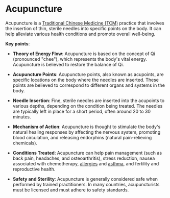[//]: # (
source: gpt-3 + jph editing
tags: traditional-chinese-medicine
)

# Acupuncture

Acupuncture is a [Traditional Chinese Medicine (TCM)](../traditional-chinese-medicine/) practice that involves the insertion of thin, sterile needles into specific points on the body. It can help alleviate various health conditions and promote overall well-being.

**Key points**:

* **Theory of Energy Flow**: Acupuncture is based on the concept of Qi (pronounced "chee"), which represents the body's vital energy. Acupuncture is believed to restore the balance of Qi.

* **Acupuncture Points**: Acupuncture points, also known as acupoints, are specific locations on the body where the needles are inserted. These points are believed to correspond to different organs and systems in the body.

* **Needle Insertion**: Fine, sterile needles are inserted into the acupoints to various depths, depending on the condition being treated. The needles are typically left in place for a short period, often around 20 to 30 minutes.

* **Mechanism of Action**: Acupuncture is thought to stimulate the body's natural healing responses by affecting the nervous system, promoting blood circulation, and releasing endorphins (natural pain-relieving chemicals).

* **Conditions Treated**: Acupuncture can help pain management (such as back pain, headaches, and osteoarthritis), stress reduction, nausea associated with chemotherapy, [allergies](../allergies/) and [asthma](../asthma/), and fertility and reproductive health.

* **Safety and Sterility**: Acupuncture is generally considered safe when performed by trained practitioners. In many countries, acupuncturists must be licensed and must adhere to safety standards.
